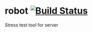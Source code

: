 # robot [![Build Status](https://travis-ci.org/S2U2MLancer/robot.svg?branch=travis_CI)](https://travis-ci.org/S2U2MLancer/robot)
Stress test tool for server
